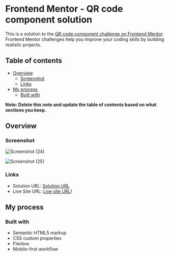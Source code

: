 # Frontend Mentor - QR code component solution

This is a solution to the [QR code component challenge on Frontend Mentor](https://www.frontendmentor.io/challenges/qr-code-component-iux_sIO_H). Frontend Mentor challenges help you improve your coding skills by building realistic projects. 

## Table of contents

- [Overview](#overview)
  - [Screenshot](#screenshot)
  - [Links](#links)
- [My process](#my-process)
  - [Built with](#built-with)

**Note: Delete this note and update the table of contents based on what sections you keep.**

## Overview

### Screenshot

![Screenshot (24)](https://github.com/user-attachments/assets/932d8fcc-3ff6-426a-9fe5-b74fe9a0e32a)

![Screenshot (25)](https://github.com/user-attachments/assets/91effd0f-05f9-4e90-bc26-5545ca1ca14f)



### Links

- Solution URL: [Solution URL](https://github.com/PravallikaMyneni/QRCode-component)
- Live Site URL: [Live site URL](https://pravallikamyneni.github.io/QRCode-component/qrPage.html))

## My process

### Built with

- Semantic HTML5 markup
- CSS custom properties
- Flexbox
- Mobile-first workflow

